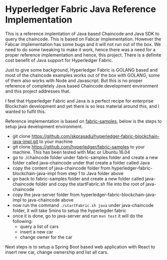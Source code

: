 # Hyperledger Fabric Java Reference Implementation

This is a reference implentation of Java based Chaincode and Java SDK to query the chaincode. This is based on Fabcar implementation. However the Fabcar implementation has some bugs and it will not run out of the box. We need to do some tweaking to make it work, hence there was a need for a proper reference implementation and hence, this project. There is a definite cost benefit of Java support for Hyperledger Fabric.

Just to give some background, Hyperledger Fabric is GOLANG based and most of the chaincode examples works out of the box with GOLANG, some of them also works with Node and Javascript. But this is no proper reference of completely Java based Chaincode development environment and this project addresses that. 

I feel that Hyperledger Fabric and Java is a perfect recipe for enterprise Blockchain development and yet there is so less material around this, and I wanted to fulfil this.

Reference implementation is based on [fabric-samples](https://github.com/hyperledger/fabric-samples), below is the steps to setup java development environment.

* git clone https://github.com/skprasadu/hyperledger-fabric-blockchain-java-impl.git to your machine
* git clone https://github.com/hyperledger/fabric-samples to your machine. This has been tested with Mac or Ubuntu 16.04 
* go to ./chaincode folder under fabric-samples folder and create a new folder called java-chaincode under that create a folder called Java
* copy the content of java-chaincode folder from hyperledger-fabric-blockchain-java-impl from step 1 to Java folder above 
* go back to fabric-samples folder and create a new folder called java-chaincode folder and copy the startFabric.sh file into the root of java-chaincode 
* copy the java-server folder from hyperledger-fabric-blockchain-java-impl to java-chaincode above
* now run the command `./startFabric.sh java` under java-chaincode folder, it will take 5mins to setup the hyperlegder fabric
* once it is done, go to java-server and run `mvn test` it will do the following:
  - query a list of cars
  - insert a new car
  - change owner for the car

Next steps is to setup a Spring Boot based web application with React to insert new car, change ownership and list all cars.
